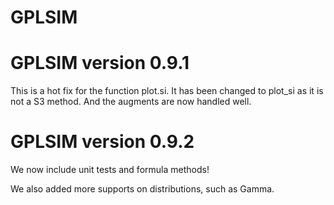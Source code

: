 # GPLSIM

# GPLSIM version 0.9.1

This is a hot fix for the function plot.si. It has been changed to plot_si as it is not a S3 method. And the augments are now handled well.

# GPLSIM version 0.9.2

We now include unit tests and formula methods!

We also added more supports on distributions, such as Gamma.
